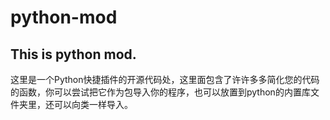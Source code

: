 # python-mod
This is python mod.
----------------------
这里是一个Python快捷插件的开源代码处，这里面包含了许许多多简化您的代码的函数，你可以尝试把它作为包导入你的程序，也可以放置到python的内置库文件夹里，还可以向类一样导入。
